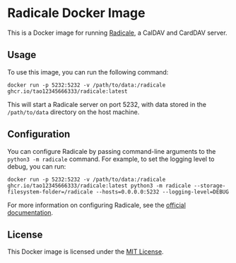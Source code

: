 # Radicale Docker Image

This is a Docker image for running [Radicale](https://radicale.org/), a CalDAV and CardDAV server.

## Usage

To use this image, you can run the following command:

```
docker run -p 5232:5232 -v /path/to/data:/radicale ghcr.io/tao12345666333/radicale:latest
```

This will start a Radicale server on port 5232, with data stored in the `/path/to/data` directory on the host machine.

## Configuration

You can configure Radicale by passing command-line arguments to the `python3 -m radicale` command. For example, to set the logging level to debug, you can run:

```
docker run -p 5232:5232 -v /path/to/data:/radicale ghcr.io/tao12345666333/radicale:latest python3 -m radicale --storage-filesystem-folder=/radicale --hosts=0.0.0.0:5232 --logging-level=DEBUG
```

For more information on configuring Radicale, see the [official documentation](https://radicale.org/v3.html#basic-configuration).

## License

This Docker image is licensed under the [MIT License](LICENSE).